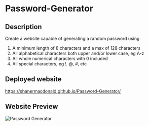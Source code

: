# Password-Generator

## Description
Create a website capable of generating a random password using:
1. A minimum length of 8 characters and a max of 128 characters
2. All alphabetical characters both upper and/or lower case, eg A-z
3. All whole numerical characters with 0 included
4. All special characters, eg !, @, #, etc

## Deployed website
 https://shanermacdonald.github.io/Password-Generator/

## Website Preview
![Password Generator](https://user-images.githubusercontent.com/77406856/111091634-f534a500-8509-11eb-8f95-56cbb67adaa3.png)
